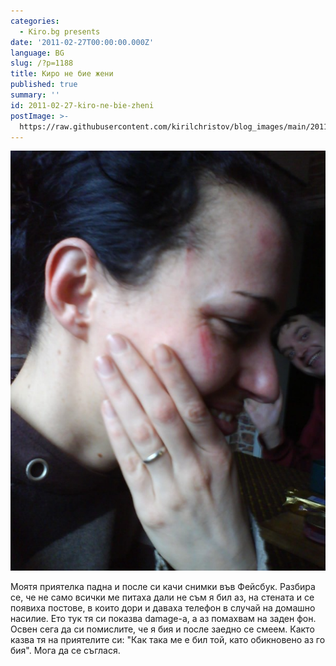 ```yaml
---
categories:
  - Kiro.bg presents
date: '2011-02-27T00:00:00.000Z'
language: BG
slug: /?p=1188
title: Киро не бие жени
published: true
summary: ''
id: 2011-02-27-kiro-ne-bie-zheni
postImage: >-
  https://raw.githubusercontent.com/kirilchristov/blog_images/main/2011/02/DSC00253-e1298824174296.jpg
---
```


![](https://raw.githubusercontent.com/kirilchristov/blog_images/main/2011/02/DSC00253-e1298824174296.jpg)

 Моятя приятелка падна и после си качи снимки във Фейсбук. Разбира се, че не само всички ме питаха дали не съм я бил аз, на стената и се появиха постове, в които дори и даваха телефон в случай на домашно насилие. Ето тук тя си показва damage-а, а аз помахвам на заден фон. Освен сега да си помислите, че я бия и после заедно се смеем. Както казва тя на приятелите си: "Как така ме е бил той, като обикновено аз го бия". Мога да се съглася.
